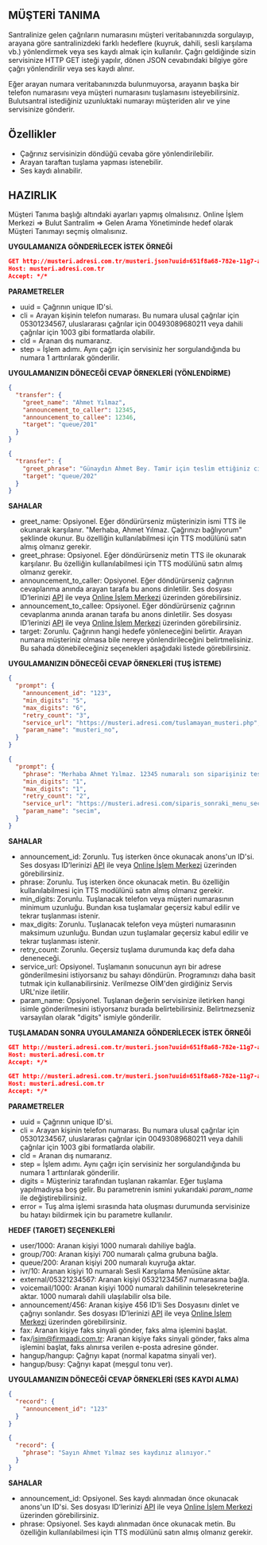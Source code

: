 **MÜŞTERİ TANIMA**
----
Santralinize gelen çağrıların numarasını müşteri veritabanınızda sorgulayıp, arayana göre santralinizdeki farklı hedeflere (kuyruk, dahili, sesli karşılama vb.) yönlendirmek veya ses kaydı almak için kullanılır.
Çağrı geldiğinde sizin servisinize HTTP GET isteği yapılır, dönen JSON cevabındaki bilgiye göre çağrı yönlendirilir veya ses kaydı alınır.

Eğer arayan numara veritabanınızda bulunmuyorsa, arayanın başka bir telefon numarasını veya müşteri numarasını tuşlamasını isteyebilirsiniz. Bulutsantral istediğiniz uzunluktaki numarayı müşteriden alır ve yine servisinize gönderir.

**Özellikler**
----
  * Çağrınız servisinizin döndüğü cevaba göre yönlendirilebilir.
  * Arayan taraftan tuşlama yapması istenebilir.
  * Ses kaydı alınabilir.

**HAZIRLIK**
----
  Müşteri Tanıma başlığı altındaki ayarları yapmış olmalısınız.
  Online İşlem Merkezi => Bulut Santralim => Gelen Arama Yönetiminde hedef olarak Müşteri Tanımayı seçmiş olmalısınız.
  
**UYGULAMANIZA GÖNDERİLECEK İSTEK ÖRNEĞİ**

```json
GET http://musteri.adresi.com.tr/musteri.json?uuid=651f8a68-782e-11g7-a6b6-5bedc26e2ab3&cli=05301234567&cld=08505321234&step=1
Host: musteri.adresi.com.tr 
Accept: */* 
``` 
**PARAMETRELER**
  * uuid = Çağrının unique ID'si.
  * cli = Arayan kişinin telefon numarası. Bu numara ulusal çağrılar için 05301234567, uluslararası çağrılar için 00493089680211 veya dahili çağrılar için 1003 gibi formatlarda olabilir.
  * cld = Aranan dış numaranız.
  * step = İşlem adımı. Aynı çağrı için servisiniz her sorgulandığında bu numara 1 arttırılarak gönderilir. 

**UYGULAMANIZIN DÖNECEĞİ CEVAP ÖRNEKLERİ (YÖNLENDİRME)** 

```json
{
  "transfer": {
    "greet_name": "Ahmet Yılmaz",
    "announcement_to_caller": 12345,
    "announcement_to_callee": 12346,
    "target": "queue/201"
  }
}
```

```json
{
  "transfer": {
    "greet_phrase": "Günaydın Ahmet Bey. Tamir için teslim ettiğiniz cihazınızın arızası tespit edilmiştir. Sizi teknik ekibe aktarıyorum.",
    "target": "queue/202"
  }
}
```

**SAHALAR**
* greet_name: Opsiyonel. Eğer döndürürseniz müşterinizin ismi TTS ile okunarak karşılanır. "Merhaba, Ahmet Yılmaz. Çağrınızı bağlıyorum" şeklinde okunur. Bu özelliğin kullanılabilmesi için TTS modülünü satın almış olmanız gerekir.
* greet_phrase: Opsiyonel. Eğer döndürürseniz metin TTS ile okunarak karşılanır. Bu özelliğin kullanılabilmesi için TTS modülünü satın almış olmanız gerekir.
* announcement_to_caller: Opsiyonel. Eğer döndürürseniz çağrının cevaplanma anında arayan tarafa bu anons dinletilir. Ses dosyası ID’lerinizi [API](https://github.com/verimor/Bulutsantralim-API/blob/master/announcements.md) ile veya [Online İşlem Merkezi]( https://oim.verimor.com.tr/switch/announcements) üzerinden görebilirsiniz.
* announcement_to_callee: Opsiyonel. Eğer döndürürseniz çağrının cevaplanma anında aranan tarafa bu anons dinletilir. Ses dosyası ID’lerinizi [API](https://github.com/verimor/Bulutsantralim-API/blob/master/announcements.md) ile veya [Online İşlem Merkezi]( https://oim.verimor.com.tr/switch/announcements) üzerinden görebilirsiniz.
* target: Zorunlu. Çağrının hangi hedefe yönleneceğini belirtir. Arayan numara müşteriniz olmasa bile nereye yönlendirileceğini belirtmelisiniz. Bu sahada dönebileceğiniz seçenekleri aşağıdaki listede görebilirsiniz.

**UYGULAMANIZIN DÖNECEĞİ CEVAP ÖRNEKLERİ (TUŞ İSTEME)** 

```json
{
  "prompt": {
    "announcement_id": "123",
    "min_digits": "5",
    "max_digits": "6",
    "retry_count": "3",
    "service_url": "https://musteri.adresi.com/tuslamayan_musteri.php",
    "param_name": "musteri_no",
  }
}
```

```json
{
  "prompt": {
    "phrase": "Merhaba Ahmet Yılmaz. 12345 numaralı son siparişiniz teslim adresinize edilmiştir. Arıza ve iade işlemleri için 1, diğer işlemler için 2 tuşlayınız.",
    "min_digits": "1",
    "max_digits": "1",
    "retry_count": "2",
    "service_url": "https://musteri.adresi.com/siparis_sonraki_menu_secim.php",
    "param_name": "secim",
  }
}
```

**SAHALAR**
* announcement_id: Zorunlu. Tuş isterken önce okunacak anons'un ID'si. Ses dosyası ID’lerinizi [API](https://github.com/verimor/Bulutsantralim-API/blob/master/announcements.md) ile veya [Online İşlem Merkezi]( https://oim.verimor.com.tr/switch/announcements) üzerinden görebilirsiniz.
* phrase: Zorunlu. Tuş isterken önce okunacak metin. Bu özelliğin kullanılabilmesi için TTS modülünü satın almış olmanız gerekir.
* min_digits: Zorunlu. Tuşlanacak telefon veya müşteri numarasının minimum uzunluğu. Bundan kısa tuşlamalar geçersiz kabul edilir ve tekrar tuşlanması istenir.
* max_digits: Zorunlu. Tuşlanacak telefon veya müşteri numarasının maksimum uzunluğu. Bundan uzun tuşlamalar geçersiz kabul edilir ve tekrar tuşlanması istenir.
* retry_count: Zorunlu. Geçersiz tuşlama durumunda kaç defa daha deneneceği.
* service_url: Opsiyonel. Tuşlamanın sonucunun ayrı bir adrese gönderilmesini istiyorsanız bu sahayı döndürün. Programınızı daha basit tutmak için kullanabilirsiniz. Verilmezse OİM'den girdiğiniz Servis URL'nize iletilir.
* param_name: Opsiyonel. Tuşlanan değerin servisinize iletirken hangi isimle gönderilmesini istiyorsanız burada belirtebilirsiniz. Belirtmezseniz varsayılan olarak "digits" ismiyle gönderilir.


**TUŞLAMADAN SONRA UYGULAMANIZA GÖNDERİLECEK İSTEK ÖRNEĞİ**

```json
GET http://musteri.adresi.com.tr/musteri.json?uuid=651f8a68-782e-11g7-a6b6-5bedc26e2ab3&cli=05301234567&cld=08505321234&step=2&musteri_no=123456&error=
Host: musteri.adresi.com.tr 
Accept: */* 
``` 

```json
GET http://musteri.adresi.com.tr/musteri.json?uuid=651f8a68-782e-11g7-a6b6-5bedc26e2ab3&cli=05301234567&cld=08505321234&step=2&secim=1&error=
Host: musteri.adresi.com.tr 
Accept: */* 
``` 
**PARAMETRELER**
  * uuid = Çağrının unique ID'si.
  * cli = Arayan kişinin telefon numarası. Bu numara ulusal çağrılar için 05301234567, uluslararası çağrılar için 00493089680211 veya dahili çağrılar için 1003 gibi formatlarda olabilir.
  * cld = Aranan dış numaranız.
  * step = İşlem adımı. Aynı çağrı için servisiniz her sorgulandığında bu numara 1 arttırılarak gönderilir.
  * digits = Müşteriniz tarafından tuşlanan rakamlar. Eğer tuşlama yapılmadıysa boş gelir. Bu parametrenin ismini yukarıdaki *param_name* ile değiştirebilirsiniz.
  * error = Tuş alma işlemi sırasında hata oluşması durumunda servisinize bu hatayı bildirmek için bu parametre kullanılır.

**HEDEF (TARGET) SEÇENEKLERİ**

* user/1000: Aranan kişiyi 1000 numaralı dahiliye bağla.
* group/700: Aranan kişiyi 700 numaralı çalma grubuna bağla.
* queue/200: Aranan kişiyi 200 numaralı kuyruğa aktar.
* ivr/10: Aranan kişiyi 10 numaralı Sesli Karşılama Menüsüne aktar.
* external/05321234567: Aranan kişiyi 05321234567 numarasına bağla.
* voicemail/1000: Aranan kişiyi 1000 numaralı dahilinin telesekreterine aktar. 1000 numaralı dahili ulaşılabilir olsa bile.
* announcement/456: Aranan kişiye 456 ID’li Ses Dosyasını dinlet ve çağrıyı sonlandır. Ses dosyası ID’lerinizi [API](https://github.com/verimor/Bulutsantralim-API/blob/master/announcements.md) ile veya [Online İşlem Merkezi]( https://oim.verimor.com.tr/switch/announcements) üzerinden görebilirsiniz.
* fax: Aranan kişiye faks sinyali gönder, faks alma işlemini başlat.
* fax/isim@firmaadi.com.tr: Aranan kişiye faks sinyali gönder, faks alma işlemini başlat, faks alınırsa verilen e-posta adresine gönder.
* hangup/hangup: Çağrıyı kapat (normal kapatma sinyali ver).
* hangup/busy: Çağrıyı kapat (meşgul tonu ver).

**UYGULAMANIZIN DÖNECEĞİ CEVAP ÖRNEKLERİ (SES KAYDI ALMA)** 

```json
{
  "record": {
    "announcement_id": "123"
  }
}
```

```json
{
  "record": {
    "phrase": "Sayın Ahmet Yılmaz ses kaydınız alınıyor."
  }
}
```

**SAHALAR**
* announcement_id: Opsiyonel. Ses kaydı alınmadan önce okunacak anons'un ID'si. Ses dosyası ID’lerinizi [API](https://github.com/verimor/Bulutsantralim-API/blob/master/announcements.md) ile veya [Online İşlem Merkezi]( https://oim.verimor.com.tr/switch/announcements) üzerinden görebilirsiniz.
* phrase: Opsiyonel. Ses kaydı alınmadan önce okunacak metin. Bu özelliğin kullanılabilmesi için TTS modülünü satın almış olmanız gerekir.
